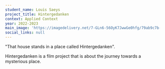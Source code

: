 ```yaml
---
student_name: Louis Saeys
project_title: Hintergedanken
context: Applied Context
year: 2022-2023
main_image: 'https://imagedelivery.net/7-GLn6-56OyK7JwwGe0hfg/79ab9c7b-e8d9-4b77-8277-7d45529cf700'
social_links: null
---
```

"That house stands in a place called Hintergedanken". 

Hintergedanken is a film project that is about the journey towards a mysterious place. 